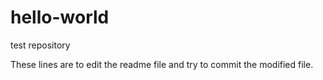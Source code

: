 # hello-world
test repository

These lines are to edit the readme file and try to commit the modified file.
